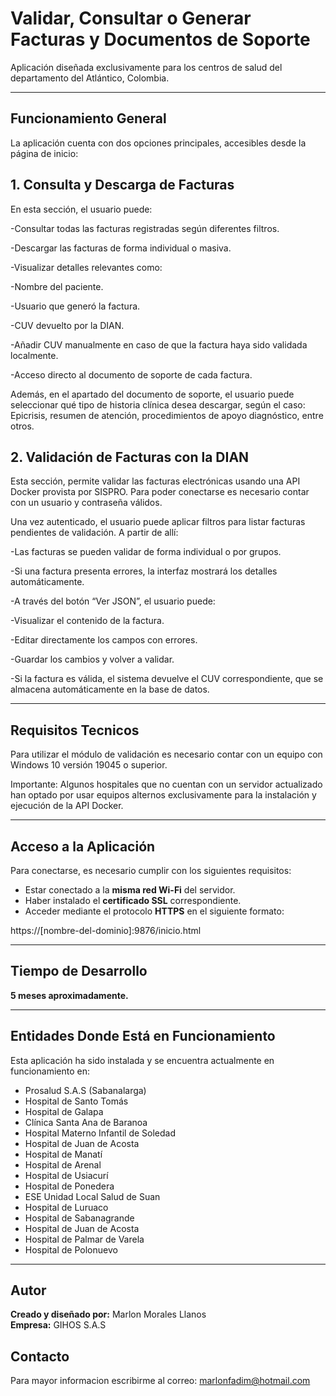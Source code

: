 # Validar, Consultar o Generar Facturas y Documentos de Soporte

Aplicación diseñada exclusivamente para los centros de salud del departamento del Atlántico, Colombia.

---

## Funcionamiento General

La aplicación cuenta con dos opciones principales, accesibles desde la página de inicio:

## 1. Consulta y Descarga de Facturas
En esta sección, el usuario puede:

-Consultar todas las facturas registradas según diferentes filtros.

-Descargar las facturas de forma individual o masiva.

-Visualizar detalles relevantes como:

-Nombre del paciente.

-Usuario que generó la factura.

-CUV devuelto por la DIAN.

-Añadir CUV manualmente en caso de que la factura haya sido validada localmente.

-Acceso directo al documento de soporte de cada factura.

Además, en el apartado del documento de soporte, el usuario puede seleccionar qué tipo de historia clínica desea descargar, según el caso:
Epicrisis, resumen de atención, procedimientos de apoyo diagnóstico, entre otros.


## 2. Validación de Facturas con la DIAN
Esta sección, permite validar las facturas electrónicas usando una API Docker provista por SISPRO. Para poder conectarse es necesario contar con un usuario y contraseña válidos.

Una vez autenticado, el usuario puede aplicar filtros para listar facturas pendientes de validación. A partir de allí:

-Las facturas se pueden validar de forma individual o por grupos.

-Si una factura presenta errores, la interfaz mostrará los detalles automáticamente.

-A través del botón “Ver JSON”, el usuario puede:

-Visualizar el contenido de la factura.

-Editar directamente los campos con errores.

-Guardar los cambios y volver a validar.

-Si la factura es válida, el sistema devuelve el CUV correspondiente, que se almacena automáticamente en la base de datos.

---

## Requisitos Tecnicos

Para utilizar el módulo de validación es necesario contar con un equipo con Windows 10 versión 19045 o superior.

Importante: Algunos hospitales que no cuentan con un servidor actualizado han optado por usar equipos alternos exclusivamente para la instalación y ejecución de la API Docker.

---

## Acceso a la Aplicación

Para conectarse, es necesario cumplir con los siguientes requisitos:

- Estar conectado a la **misma red Wi-Fi** del servidor.
- Haber instalado el **certificado SSL** correspondiente.
- Acceder mediante el protocolo **HTTPS** en el siguiente formato:

https://[nombre-del-dominio]:9876/inicio.html

---

## Tiempo de Desarrollo

**5 meses aproximadamente.**

---

## Entidades Donde Está en Funcionamiento

Esta aplicación ha sido instalada y se encuentra actualmente en funcionamiento en:

- Prosalud S.A.S (Sabanalarga)
- Hospital de Santo Tomás
- Hospital de Galapa
- Clínica Santa Ana de Baranoa
- Hospital Materno Infantil de Soledad
- Hospital de Juan de Acosta
- Hospital de Manatí
- Hospital de Arenal
- Hospital de Usiacurí
- Hospital de Ponedera
- ESE Unidad Local Salud de Suan
- Hospital de Luruaco
- Hospital de Sabanagrande
- Hospital de Juan de Acosta
- Hospital de Palmar de Varela
- Hospital de Polonuevo
  
---

## Autor

**Creado y diseñado por:** Marlon Morales Llanos  
**Empresa:** GIHOS S.A.S


## Contacto

Para mayor informacion escribirme al correo:
marlonfadim@hotmail.com
